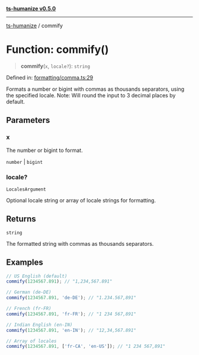 [**ts-humanize v0.5.0**](../README.md)

***

[ts-humanize](../README.md) / commify

# Function: commify()

> **commify**(`x`, `locale?`): `string`

Defined in: [formatting/comma.ts:29](https://github.com/Shiv-SB/ts-humanize/blob/b20c339cae69f529f20e775917f6cd1ea59de3d9/src/formatting/comma.ts#L29)

Formats a number or bigint with commas as thousands separators, using the specified locale.
Note: Will round the input to 3 decimal places by default.

## Parameters

### x

The number or bigint to format.

`number` | `bigint`

### locale?

`LocalesArgument`

Optional locale string or array of locale strings for formatting.

## Returns

`string`

The formatted string with commas as thousands separators.

## Examples

```ts
// US English (default)
commify(1234567.891); // "1,234,567.891"
```

```ts
// German (de-DE)
commify(1234567.891, 'de-DE'); // "1.234.567,891"
```

```ts
// French (fr-FR)
commify(1234567.891, 'fr-FR'); // "1 234 567,891"
```

```ts
// Indian English (en-IN)
commify(1234567.891, 'en-IN'); // "12,34,567.891"
```

```ts
// Array of locales
commify(1234567.891, ['fr-CA', 'en-US']); // "1 234 567,891"
```
